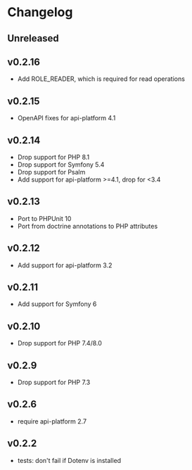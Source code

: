 # Changelog

## Unreleased

## v0.2.16

- Add ROLE_READER, which is required for read operations

## v0.2.15

- OpenAPI fixes for api-platform 4.1

## v0.2.14

- Drop support for PHP 8.1
- Drop support for Symfony 5.4
- Drop support for Psalm
- Add support for api-platform >=4.1, drop for <3.4

## v0.2.13

- Port to PHPUnit 10
- Port from doctrine annotations to PHP attributes

## v0.2.12

- Add support for api-platform 3.2

## v0.2.11

- Add support for Symfony 6

## v0.2.10

- Drop support for PHP 7.4/8.0

## v0.2.9

- Drop support for PHP 7.3

## v0.2.6

- require api-platform 2.7

## v0.2.2

- tests: don't fail if Dotenv is installed

